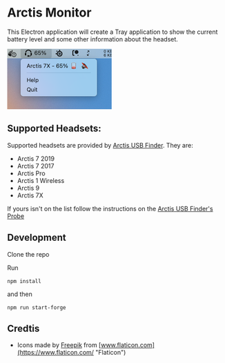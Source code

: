 # Arctis Monitor

This Electron application will create a Tray application to show the current battery level and some other information about the headset.

![Screen shot showing the app, with battery percentage, help and quit actions](docs/arctis-monitor.png)

## Supported Headsets:

Supported headsets are provided by [Arctis USB Finder](https://github.com/richrace/arctis-usb-finder). They are:

* Arctis 7 2019
* Arctis 7 2017
* Arctis Pro
* Arctis 1 Wireless
* Arctis 9
* Arctis 7X

If yours isn't on the list follow the instructions on the [Arctis USB Finder's Probe](https://github.com/richrace/arctis-usb-finder#probe)

## Development

Clone the repo

Run
```
npm install
```

and then
```
npm run start-forge
```

## Credtis

* Icons made by [Freepik](https://www.flaticon.com/authors/freepik "Freepik") from [www.flaticon.com](https://www.flaticon.com/ "Flaticon")
